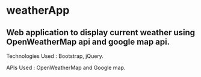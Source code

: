 # weatherApp
## Web application to display current weather using OpenWeatherMap api and google map api.

Technologies Used :  Bootstrap, jQuery.

APIs Used : OpenWeatherMap and Google map.
